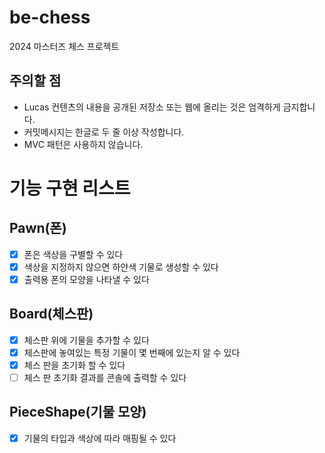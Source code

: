 # be-chess

2024 마스터즈 체스 프로젝트

## 주의할 점

- Lucas 컨텐츠의 내용을 공개된 저장소 또는 웹에 올리는 것은 엄격하게 금지합니다.
- 커밋메시지는 한글로 두 줄 이상 작성합니다.
- MVC 패턴은 사용하지 않습니다.

# 기능 구현 리스트
## Pawn(폰)
- [x] 폰은 색상을 구별할 수 있다
- [x] 색상을 지정하지 않으면 하얀색 기물로 생성할 수 있다 
- [x] 출력용 폰의 모양을 나타낼 수 있다

## Board(체스판)
- [x] 체스판 위에 기물을 추가할 수 있다
- [x] 체스판에 놓여있는 특정 기물이 몇 번째에 있는지 알 수 있다
- [x] 체스 판을 초기화 할 수 있다
- [ ] 체스 판 초기화 결과를 콘솔에 출력할 수 있다

## PieceShape(기물 모양)
- [x] 기물의 타입과 색상에 따라 매핑될 수 있다
